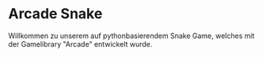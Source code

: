 # Arcade Snake
Willkommen zu unserem auf pythonbasierendem Snake Game, welches mit der Gamelibrary "Arcade" entwickelt wurde.
